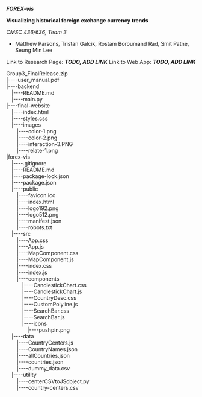 ***FOREX-vis***

**Visualizing historical foreign exchange currency trends**

*CMSC 436/636, Team 3*
  - Matthew Parsons, Tristan Galcik, Rostam Boroumand Rad, Smit Patne, Seung Min Lee

Link to Research Page: ***TODO, ADD LINK***
Link to Web App: ***TODO, ADD LINK***

Group3_FinalRelease.zip  
|----user_manual.pdf  
|----backend  
&emsp;|----README.md  
&emsp;|----main.py  
|----final-website  
&emsp;|----index.html  
&emsp;|----styles.css  
&emsp;|----images  
&emsp;&emsp;|----color-1.png  
&emsp;&emsp;|----color-2.png  
&emsp;&emsp;|----interaction-3.PNG  
&emsp;&emsp;|----relate-1.png  
|forex-vis  
&emsp;|----.gitignore  
&emsp;|----README.md  
&emsp;|----package-lock.json  
&emsp;|----package.json  
&emsp;|----public  
&emsp;&emsp;|----favicon.ico  
&emsp;&emsp;|----index.html  
&emsp;&emsp;|----logo192.png  
&emsp;&emsp;|----logo512.png  
&emsp;&emsp;|----manifest.json  
&emsp;&emsp;|----robots.txt  
&emsp;|----src  
&emsp;&emsp;|----App.css  
&emsp;&emsp;|----App.js  
&emsp;&emsp;|----MapComponent.css  
&emsp;&emsp;|----MapComponent.js  
&emsp;&emsp;|----index.css  
&emsp;&emsp;|----index.js  
&emsp;&emsp;|----components  
&emsp;&emsp;&emsp;|----CandlestickChart.css  
&emsp;&emsp;&emsp;|----CandlestickChart.js  
&emsp;&emsp;&emsp;|----CountryDesc.css  
&emsp;&emsp;&emsp;|----CustomPolyline.js  
&emsp;&emsp;&emsp;|----SearchBar.css  
&emsp;&emsp;&emsp;|----SearchBar.js  
&emsp;&emsp;&emsp;|----icons  
&emsp;&emsp;&emsp;&emsp;|----pushpin.png  
&emsp;|----data  
&emsp;&emsp;|----CountryCenters.js  
&emsp;&emsp;|----CountryNames.json  
&emsp;&emsp;|----allCountries.json  
&emsp;&emsp;|----countries.json  
&emsp;&emsp;|----dummy_data.csv  
&emsp;|----utility  
&emsp;&emsp;|----centerCSVtoJSobject.py  
&emsp;&emsp;|----country-centers.csv  
